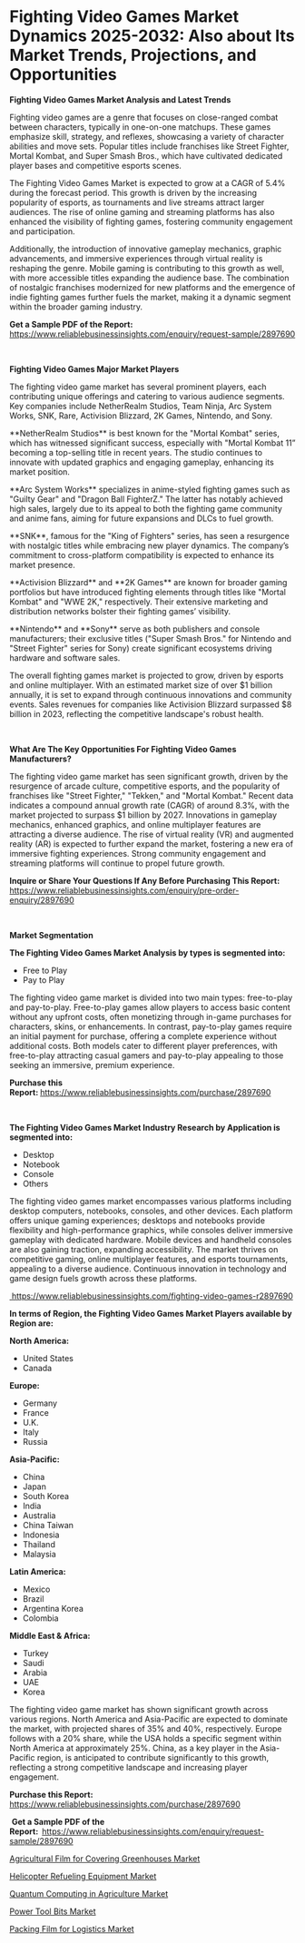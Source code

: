 <p><h1>Fighting Video Games Market Dynamics 2025-2032: Also about Its Market Trends, Projections, and Opportunities</h1></p><p><strong>Fighting Video Games Market Analysis and Latest Trends</strong></p>
<p><p>Fighting video games are a genre that focuses on close-ranged combat between characters, typically in one-on-one matchups. These games emphasize skill, strategy, and reflexes, showcasing a variety of character abilities and move sets. Popular titles include franchises like Street Fighter, Mortal Kombat, and Super Smash Bros., which have cultivated dedicated player bases and competitive esports scenes.</p><p>The Fighting Video Games Market is expected to grow at a CAGR of 5.4% during the forecast period. This growth is driven by the increasing popularity of esports, as tournaments and live streams attract larger audiences. The rise of online gaming and streaming platforms has also enhanced the visibility of fighting games, fostering community engagement and participation.</p><p>Additionally, the introduction of innovative gameplay mechanics, graphic advancements, and immersive experiences through virtual reality is reshaping the genre. Mobile gaming is contributing to this growth as well, with more accessible titles expanding the audience base. The combination of nostalgic franchises modernized for new platforms and the emergence of indie fighting games further fuels the market, making it a dynamic segment within the broader gaming industry.</p></p>
<p><strong>Get a Sample PDF of the Report:&nbsp;</strong> <a href="https://www.reliablebusinessinsights.com/enquiry/request-sample/2897690?utm_campaign=116&utm_medium=2&utm_source=Github&utm_content=ia&utm_term=15032025&utm_id=fighting-video-games">https://www.reliablebusinessinsights.com/enquiry/request-sample/2897690</a></p>
<p>&nbsp;</p>
<p><strong>Fighting Video Games Major Market Players</strong></p>
<p><p>The fighting video game market has several prominent players, each contributing unique offerings and catering to various audience segments. Key companies include NetherRealm Studios, Team Ninja, Arc System Works, SNK, Rare, Activision Blizzard, 2K Games, Nintendo, and Sony.</p><p>**NetherRealm Studios** is best known for the "Mortal Kombat" series, which has witnessed significant success, especially with "Mortal Kombat 11” becoming a top-selling title in recent years. The studio continues to innovate with updated graphics and engaging gameplay, enhancing its market position.</p><p>**Arc System Works** specializes in anime-styled fighting games such as "Guilty Gear" and "Dragon Ball FighterZ." The latter has notably achieved high sales, largely due to its appeal to both the fighting game community and anime fans, aiming for future expansions and DLCs to fuel growth.</p><p>**SNK**, famous for the "King of Fighters" series, has seen a resurgence with nostalgic titles while embracing new player dynamics. The company’s commitment to cross-platform compatibility is expected to enhance its market presence.</p><p>**Activision Blizzard** and **2K Games** are known for broader gaming portfolios but have introduced fighting elements through titles like "Mortal Kombat" and "WWE 2K," respectively. Their extensive marketing and distribution networks bolster their fighting games’ visibility.</p><p>**Nintendo** and **Sony** serve as both publishers and console manufacturers; their exclusive titles ("Super Smash Bros." for Nintendo and "Street Fighter" series for Sony) create significant ecosystems driving hardware and software sales. </p><p>The overall fighting games market is projected to grow, driven by esports and online multiplayer. With an estimated market size of over $1 billion annually, it is set to expand through continuous innovations and community events. Sales revenues for companies like Activision Blizzard surpassed $8 billion in 2023, reflecting the competitive landscape's robust health.</p></p>
<p>&nbsp;</p>
<p><strong>What Are The Key Opportunities For Fighting Video Games Manufacturers?</strong></p>
<p><p>The fighting video game market has seen significant growth, driven by the resurgence of arcade culture, competitive esports, and the popularity of franchises like "Street Fighter," "Tekken," and "Mortal Kombat." Recent data indicates a compound annual growth rate (CAGR) of around 8.3%, with the market projected to surpass $1 billion by 2027. Innovations in gameplay mechanics, enhanced graphics, and online multiplayer features are attracting a diverse audience. The rise of virtual reality (VR) and augmented reality (AR) is expected to further expand the market, fostering a new era of immersive fighting experiences. Strong community engagement and streaming platforms will continue to propel future growth.</p></p>
<p><strong>Inquire or Share Your Questions If Any Before Purchasing This Report:</strong> <a href="https://www.reliablebusinessinsights.com/enquiry/pre-order-enquiry/2897690?utm_campaign=116&utm_medium=2&utm_source=Github&utm_content=ia&utm_term=15032025&utm_id=fighting-video-games">https://www.reliablebusinessinsights.com/enquiry/pre-order-enquiry/2897690</a></p>
<p>&nbsp;</p>
<p><strong>Market Segmentation</strong></p>
<p><strong>The Fighting Video Games Market Analysis by types is segmented into:</strong></p>
<p><ul><li>Free to Play</li><li>Pay to Play</li></ul></p>
<p><p>The fighting video game market is divided into two main types: free-to-play and pay-to-play. Free-to-play games allow players to access basic content without any upfront costs, often monetizing through in-game purchases for characters, skins, or enhancements. In contrast, pay-to-play games require an initial payment for purchase, offering a complete experience without additional costs. Both models cater to different player preferences, with free-to-play attracting casual gamers and pay-to-play appealing to those seeking an immersive, premium experience.</p></p>
<p><strong>Purchase this Report:&nbsp;</strong><a href="https://www.reliablebusinessinsights.com/purchase/2897690?utm_campaign=116&utm_medium=2&utm_source=Github&utm_content=ia&utm_term=15032025&utm_id=fighting-video-games">https://www.reliablebusinessinsights.com/purchase/2897690</a></p>
<p>&nbsp;</p>
<p><strong>The Fighting Video Games Market Industry Research by Application is segmented into:</strong></p>
<p><ul><li>Desktop</li><li>Notebook</li><li>Console</li><li>Others</li></ul></p>
<p><p>The fighting video games market encompasses various platforms including desktop computers, notebooks, consoles, and other devices. Each platform offers unique gaming experiences; desktops and notebooks provide flexibility and high-performance graphics, while consoles deliver immersive gameplay with dedicated hardware. Mobile devices and handheld consoles are also gaining traction, expanding accessibility. The market thrives on competitive gaming, online multiplayer features, and esports tournaments, appealing to a diverse audience. Continuous innovation in technology and game design fuels growth across these platforms.</p></p>
<p><a href="https://www.reliablebusinessinsights.com/fighting-video-games-r2897690?utm_campaign=116&utm_medium=2&utm_source=Github&utm_content=ia&utm_term=15032025&utm_id=fighting-video-games">&nbsp;https://www.reliablebusinessinsights.com/fighting-video-games-r2897690</a></p>
<p><strong>In terms of Region, the Fighting Video Games Market Players available by Region are:</strong></p>
<p>
    <p> <strong> North America: </strong>
        <ul>
            <li>United States</li>
            <li>Canada</li>
        </ul>
        </p> 
    <p> <strong> Europe: </strong>
        <ul>
            <li>Germany</li>
            <li>France</li>
            <li>U.K.</li>
            <li>Italy</li>
            <li>Russia</li>
        </ul>
        </p> 
    <p> <strong> Asia-Pacific: </strong>
        <ul>
            <li>China</li>
            <li>Japan</li>
            <li>South Korea</li>
            <li>India</li>
            <li>Australia</li>
            <li>China Taiwan</li>
            <li>Indonesia</li>
            <li>Thailand</li>
            <li>Malaysia</li>
        </ul>
        </p> 
    <p> <strong> Latin America: </strong>
        <ul>
            <li>Mexico</li>
            <li>Brazil</li>
            <li>Argentina Korea</li>
            <li>Colombia</li>
        </ul>
        </p> 
    <p> <strong> Middle East & Africa: </strong>
        <ul>
            <li>Turkey</li>
            <li>Saudi</li>
            <li>Arabia</li>
            <li>UAE</li>
            <li>Korea</li>
        </ul>
    </p>
    </p>
<p><p>The fighting video game market has shown significant growth across various regions. North America and Asia-Pacific are expected to dominate the market, with projected shares of 35% and 40%, respectively. Europe follows with a 20% share, while the USA holds a specific segment within North America at approximately 25%. China, as a key player in the Asia-Pacific region, is anticipated to contribute significantly to this growth, reflecting a strong competitive landscape and increasing player engagement.</p></p>
<p><strong>Purchase this Report: </strong><a href="https://www.reliablebusinessinsights.com/purchase/2897690?utm_campaign=116&utm_medium=2&utm_source=Github&utm_content=ia&utm_term=15032025&utm_id=fighting-video-games">https://www.reliablebusinessinsights.com/purchase/2897690</a></p>
<p>&nbsp;<strong>Get a Sample PDF of the Report:&nbsp;&nbsp;</strong><a href="https://www.reliablebusinessinsights.com/enquiry/request-sample/2897690?utm_campaign=116&utm_medium=2&utm_source=Github&utm_content=ia&utm_term=15032025&utm_id=fighting-video-games">https://www.reliablebusinessinsights.com/enquiry/request-sample/2897690</a></p>
<p><strong></strong></p>
<p><p><a href="https://github.com/fendtdjunawo/Market-Research-Report-List-1/blob/main/agricultural-film-for-covering-greenhouses-market.md?utm_campaign=116&utm_medium=2&utm_source=Github&utm_content=ia&utm_term=15032025&utm_id=fighting-video-games">Agricultural Film for Covering Greenhouses Market</a></p><p><a href="https://github.com/danzopachllq/Market-Research-Report-List-1/blob/main/helicopter-refueling-equipment-market.md?utm_campaign=116&utm_medium=2&utm_source=Github&utm_content=ia&utm_term=15032025&utm_id=fighting-video-games">Helicopter Refueling Equipment Market</a></p><p><a href="https://github.com/kovasovitzzg/Market-Research-Report-List-1/blob/main/quantum-computing-in-agriculture-market.md?utm_campaign=116&utm_medium=2&utm_source=Github&utm_content=ia&utm_term=15032025&utm_id=fighting-video-games">Quantum Computing in Agriculture Market</a></p><p><a href="https://github.com/raaschadonle/Market-Research-Report-List-1/blob/main/power-tool-bits-market.md?utm_campaign=116&utm_medium=2&utm_source=Github&utm_content=ia&utm_term=15032025&utm_id=fighting-video-games">Power Tool Bits Market</a></p><p><a href="https://github.com/palenjeppecd/Market-Research-Report-List-1/blob/main/packing-film-for-logistics-market.md?utm_campaign=116&utm_medium=2&utm_source=Github&utm_content=ia&utm_term=15032025&utm_id=fighting-video-games">Packing Film for Logistics Market</a></p></p>